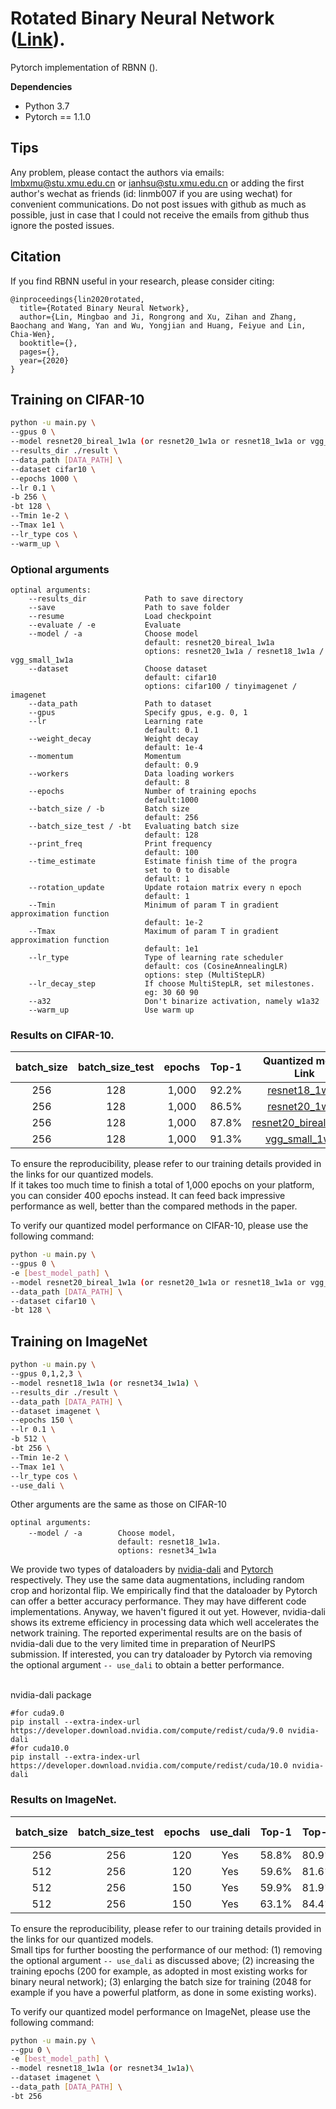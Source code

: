 # Rotated Binary Neural Network ([Link]()).

Pytorch implementation of RBNN ().

**Dependencies**  
* Python 3.7
* Pytorch == 1.1.0 


## Tips

Any problem, please contact the authors via emails: lmbxmu@stu.xmu.edu.cn or ianhsu@stu.xmu.edu.cn or adding the first author's wechat as friends (id: linmb007 if you are using wechat) for convenient communications. Do not post issues with github as much as possible, just in case that I could not receive the emails from github thus ignore the posted issues.

## Citation
If you find RBNN useful in your research, please consider citing:
```
@inproceedings{lin2020rotated,
  title={Rotated Binary Neural Network},
  author={Lin, Mingbao and Ji, Rongrong and Xu, Zihan and Zhang, Baochang and Wang, Yan and Wu, Yongjian and Huang, Feiyue and Lin, Chia-Wen},
  booktitle={},
  pages={},
  year={2020}
}
```


## Training on CIFAR-10
```bash
python -u main.py \
--gpus 0 \
--model resnet20_bireal_1w1a (or resnet20_1w1a or resnet18_1w1a or vgg_small_1w1a) \
--results_dir ./result \
--data_path [DATA_PATH] \
--dataset cifar10 \
--epochs 1000 \
--lr 0.1 \
-b 256 \
-bt 128 \
--Tmin 1e-2 \
--Tmax 1e1 \
--lr_type cos \
--warm_up \
```
### Optional arguments
```
optinal arguments:
    --results_dir             Path to save directory  
    --save                    Path to save folder    
    --resume                  Load checkpoint    
    --evaluate / -e           Evaluate  
    --model / -a              Choose model   
                              default: resnet20_bireal_1w1a   
                              options: resnet20_1w1a / resnet18_1w1a / vgg_small_1w1a       
    --dataset                 Choose dataset
                              default: cifar10
                              options: cifar100 / tinyimagenet / imagenet  
    --data_path               Path to dataset    
    --gpus                    Specify gpus, e.g. 0, 1  
    --lr                      Learning rate
                              default: 0.1  
    --weight_decay            Weight decay
                              default: 1e-4  
    --momentum                Momentum
                              default: 0.9  
    --workers                 Data loading workers
                              default: 8  
    --epochs                  Number of training epochs
                              default:1000  
    --batch_size / -b         Batch size
                              default: 256   
    --batch_size_test / -bt   Evaluating batch size
                              default: 128  
    --print_freq              Print frequency 
                              default: 100  
    --time_estimate           Estimate finish time of the progra
                              set to 0 to disable
                              default: 1     
    --rotation_update         Update rotaion matrix every n epoch
                              default: 1   
    --Tmin                    Minimum of param T in gradient approximation function
                              default: 1e-2  
    --Tmax                    Maximum of param T in gradient approximation function
                              default: 1e1  
    --lr_type                 Type of learning rate scheduler
                              default: cos (CosineAnnealingLR)
                              options: step (MultiStepLR)  
    --lr_decay_step           If choose MultiStepLR, set milestones.
                              eg: 30 60 90    
    --a32                     Don't binarize activation, namely w1a32    
    --warm_up                 Use warm up  
```
### Results on CIFAR-10.

| batch_size | batch_size_test | epochs| Top-1 |Quantized model Link | Paper data|
|:----------:|:---------------:|:-----:|:-----:|:-------------------:|:---------:|
|   256      |  128            | 1,000 | 92.2% |[resnet18_1w1a](https://drive.google.com/drive/folders/1dABYp66jArFjTQxodpDZ88KCLdGSraY0?usp=sharing)| ✔ | 
|   256      |  128            | 1,000 | 86.5% |[resnet20_1w1a](https://drive.google.com/drive/folders/1aykx5Kar2Y-8mYf13LqvThdTuSlkgtmQ?usp=sharing)| ✔ | 
|   256      |  128            | 1,000 | 87.8% |[resnet20_bireal_1w1a](https://drive.google.com/drive/folders/1zotX0apCY4RrKuJ_KjwFYq4OXTne4g91?usp=sharing)| ✔ | 
|   256      |  128            | 1,000 | 91.3% |[vgg_small_1w1a](https://drive.google.com/drive/folders/16GsXmzVoFkZMrIbPyKdArgpMutr1Gtca?usp=sharing)| ✔ | 

To ensure the reproducibility, please refer to our training details provided in the links for our quantized models. \
If it takes too much time to finish a total of 1,000 epochs on your platform, you can consider 400 epochs instead. It can feed back impressive performance as well, better than the compared methods in the paper.

To verify our quantized model performance on CIFAR-10, please use the following command:
```bash 
python -u main.py \
--gpus 0 \
-e [best_model_path] \
--model resnet20_bireal_1w1a (or resnet20_1w1a or resnet18_1w1a or vgg_small_1w1a) \
--data_path [DATA_PATH] \
--dataset cifar10 \
-bt 128 \
```


## Training on ImageNet
```bash
python -u main.py \
--gpus 0,1,2,3 \
--model resnet18_1w1a (or resnet34_1w1a) \
--results_dir ./result \
--data_path [DATA_PATH] \
--dataset imagenet \
--epochs 150 \
--lr 0.1 \
-b 512 \
-bt 256 \
--Tmin 1e-2 \
--Tmax 1e1 \
--lr_type cos \
--use_dali \
```   
Other arguments are the same as those on CIFAR-10   
```
optinal arguments:
    --model / -a        Choose model，  
                        default: resnet18_1w1a.   
                        options: resnet34_1w1a   
```  

We provide two types of dataloaders by [nvidia-dali](https://docs.nvidia.com/deeplearning/dali/user-guide/docs/index.html) and [Pytorch](https://pytorch.org/docs/stable/data.html) respectively. They use the same data augmentations, including random crop and horizontal flip. We empirically find that the dataloader by Pytorch can offer a better accuracy performance. They may have different code implementations. Anyway, we haven't figured it out yet. However, nvidia-dali shows its extreme efficiency in processing data which well accelerates the network training. The reported experimental results are on the basis of nvidia-dali due to the very limited time in preparation of NeurIPS submission. If interested, you can try dataloader by Pytorch via removing the optional argument ```-- use_dali``` to obtain a better performance.
 
 \
nvidia-dali package
```
#for cuda9.0
pip install --extra-index-url https://developer.download.nvidia.com/compute/redist/cuda/9.0 nvidia-dali
#for cuda10.0
pip install --extra-index-url https://developer.download.nvidia.com/compute/redist/cuda/10.0 nvidia-dali
```


### Results on ImageNet.

| batch_size | batch_size_test | epochs| use_dali| Top-1| Top-5 |Quantized model Link | Paper data|
|:----------:|:---------------:|:-----:|:-------:|:----:|:-----:|:-------------------:|:---------:|
|   256      |  256            |  120  | Yes     |58.8% | 80.9% |[resnet18_1w1a](https://drive.google.com/drive/folders/1mvUAvTtkqx47TtYF40ptDsojHcUxqJH2?usp=sharing)| ✘ | 
|   512      |  256            |  120  | Yes     |59.6% | 81.6% |[resnet18_1w1a](https://drive.google.com/drive/folders/1fFD9iOg9Wpy2TqCE9rC7foOll7gdEtPY?usp=sharing)| ✔ | 
|   512      |  256            |  150  | Yes     |59.9% | 81.9% |[resnet18_1w1a](https://drive.google.com/drive/folders/1Sy0PW5uHkQw1DVnUVLpW3qT3Otytz2aF?usp=sharing)| ✘ | 
|   512      |  256            |  150  | Yes     |63.1% | 84.4% |[resnet34_1w1a](https://drive.google.com/drive/folders/1ZHlxc7WPDGctYvxk53HXKPYBdgA4CqBF?usp=sharing)| ✔ |

To ensure the reproducibility, please refer to our training details provided in the links for our quantized models. \
Small tips for further boosting the performance of our method: (1) removing the optional argument ```-- use_dali``` as discussed above; (2) increasing the training epochs (200 for example, as adopted in most existing works for binary neural network); (3) enlarging the batch size for training (2048 for example if you have a powerful platform, as done in some existing works). 

To verify our quantized model performance on ImageNet, please use the following command:
```bash
python -u main.py \
--gpu 0 \
-e [best_model_path] \
--model resnet18_1w1a (or resnet34_1w1a)\
--dataset imagenet \
--data_path [DATA_PATH] \
-bt 256
```
